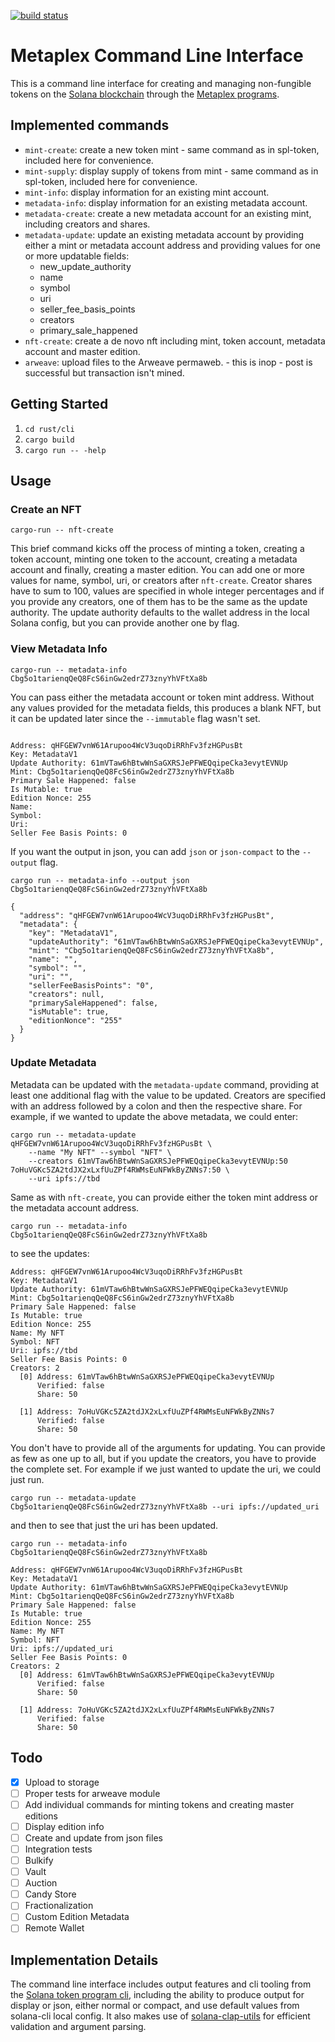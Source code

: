 [![build status](https://github.com/CalebEverett/metaplex-cli/actions/workflows/build.yml/badge.svg)](https://github.com/CalebEverett/metaplex-cli/actions/workflows/build.yml)


# Metaplex Command Line Interface

This is a command line interface for creating and managing non-fungible tokens on the [Solana blockchain](https://solana.com/) through the [Metaplex programs](https://metaplex.com/).

## Implemented commands

* `mint-create`: create a new token mint - same command as in spl-token, included here for convenience. 
* `mint-supply`: display supply of tokens from mint - same command as in spl-token, included here for convenience. 
* `mint-info`: display information for an existing mint account.
* `metadata-info`: display information for an existing metadata account.
* `metadata-create`: create a new metadata account for an existing mint, including creators and shares.
* `metadata-update`: update an existing metadata account by providing either a mint or metadata account address and providing values for one or more updatable fields:
    * new_update_authority
    * name
    * symbol
    * uri
    * seller_fee_basis_points
    * creators
    * primary_sale_happened
* `nft-create`: create a de novo nft including mint, token account, metadata account and master edition.
* `arweave`: upload files to the Arweave permaweb. - this is inop - post is successful but transaction isn't mined.

## Getting Started

1. `cd rust/cli`
2. `cargo build`
3. `cargo run -- -help`

## Usage

### Create an NFT

```
cargo-run -- nft-create
```

This brief command kicks off the process of minting a token, creating a token account, minting one token to the account, creating a metadata account and finally, creating a master edition. You can add one or more values for name, symbol, uri, or creators after `nft-create`. Creator shares have to sum to 100, values are specified in whole integer percentages and if you provide any creators, one of them has to be the same as the update authority. The update authority defaults to the wallet address in the local Solana config, but you can provide another one by flag.

### View Metadata Info

```
cargo-run -- metadata-info Cbg5o1tarienqQeQ8FcS6inGw2edrZ73znyYhVFtXa8b

```

 You can pass either the metadata account or token mint address. Without any values provided for the metadata fields, this produces a blank NFT, but it can be updated later since the `--immutable` flag wasn't set.

 ```

Address: qHFGEW7vnW61Arupoo4WcV3uqoDiRRhFv3fzHGPusBt
Key: MetadataV1
Update Authority: 61mVTaw6hBtwWnSaGXRSJePFWEQqipeCka3evytEVNUp
Mint: Cbg5o1tarienqQeQ8FcS6inGw2edrZ73znyYhVFtXa8b
Primary Sale Happened: false
Is Mutable: true
Edition Nonce: 255
Name:
Symbol:
Uri:
Seller Fee Basis Points: 0
```

If you want the output in json, you can add `json` or `json-compact` to the `--output` flag.


```
cargo run -- metadata-info --output json Cbg5o1tarienqQeQ8FcS6inGw2edrZ73znyYhVFtXa8b

```

```
{
  "address": "qHFGEW7vnW61Arupoo4WcV3uqoDiRRhFv3fzHGPusBt",
  "metadata": {
    "key": "MetadataV1",
    "updateAuthority": "61mVTaw6hBtwWnSaGXRSJePFWEQqipeCka3evytEVNUp",
    "mint": "Cbg5o1tarienqQeQ8FcS6inGw2edrZ73znyYhVFtXa8b",
    "name": "",
    "symbol": "",
    "uri": "",
    "sellerFeeBasisPoints": "0",
    "creators": null,
    "primarySaleHappened": false,
    "isMutable": true,
    "editionNonce": "255"
  }
}
```
### Update Metadata

Metadata can be updated with the `metadata-update` command, providing at least one additional flag with the value to be updated. Creators are specified with an address followed by a colon and then the respective share. For example, if we wanted to update the above metadata, we could enter:

```
cargo run -- metadata-update qHFGEW7vnW61Arupoo4WcV3uqoDiRRhFv3fzHGPusBt \
    --name "My NFT" --symbol "NFT" \
    --creators 61mVTaw6hBtwWnSaGXRSJePFWEQqipeCka3evytEVNUp:50 7oHuVGKc5ZA2tdJX2xLxfUuZPf4RWMsEuNFWkByZNNs7:50 \
    --uri ipfs://tbd
```

Same as with `nft-create`, you can provide either the token mint address or the metadata account address.


```
cargo run -- metadata-info Cbg5o1tarienqQeQ8FcS6inGw2edrZ73znyYhVFtXa8b
```

to see the updates:

```
Address: qHFGEW7vnW61Arupoo4WcV3uqoDiRRhFv3fzHGPusBt
Key: MetadataV1
Update Authority: 61mVTaw6hBtwWnSaGXRSJePFWEQqipeCka3evytEVNUp
Mint: Cbg5o1tarienqQeQ8FcS6inGw2edrZ73znyYhVFtXa8b
Primary Sale Happened: false
Is Mutable: true
Edition Nonce: 255
Name: My NFT
Symbol: NFT
Uri: ipfs://tbd
Seller Fee Basis Points: 0
Creators: 2
  [0] Address: 61mVTaw6hBtwWnSaGXRSJePFWEQqipeCka3evytEVNUp
      Verified: false
      Share: 50

  [1] Address: 7oHuVGKc5ZA2tdJX2xLxfUuZPf4RWMsEuNFWkByZNNs7
      Verified: false
      Share: 50
```

You don't have to provide all of the arguments for updating. You can provide as few as one up to all, but if you update the creators, you have to provide the complete set. For example if we just wanted to update the uri, we could just run.

```
cargo run -- metadata-update Cbg5o1tarienqQeQ8FcS6inGw2edrZ73znyYhVFtXa8b --uri ipfs://updated_uri
```

and then to see that just the uri has been updated.

```
cargo run -- metadata-info Cbg5o1tarienqQeQ8FcS6inGw2edrZ73znyYhVFtXa8b
```

```
Address: qHFGEW7vnW61Arupoo4WcV3uqoDiRRhFv3fzHGPusBt
Key: MetadataV1
Update Authority: 61mVTaw6hBtwWnSaGXRSJePFWEQqipeCka3evytEVNUp
Mint: Cbg5o1tarienqQeQ8FcS6inGw2edrZ73znyYhVFtXa8b
Primary Sale Happened: false
Is Mutable: true
Edition Nonce: 255
Name: My NFT
Symbol: NFT
Uri: ipfs://updated_uri
Seller Fee Basis Points: 0
Creators: 2
  [0] Address: 61mVTaw6hBtwWnSaGXRSJePFWEQqipeCka3evytEVNUp
      Verified: false
      Share: 50

  [1] Address: 7oHuVGKc5ZA2tdJX2xLxfUuZPf4RWMsEuNFWkByZNNs7
      Verified: false
      Share: 50
```

## Todo
- [x] Upload to storage
- [ ] Proper tests for arweave module
- [ ] Add individual commands for minting tokens and creating master editions
- [ ] Display edition info
- [ ] Create and update from json files
- [ ] Integration tests
- [ ] Bulkify
- [ ] Vault
- [ ] Auction
- [ ] Candy Store
- [ ] Fractionalization
- [ ] Custom Edition Metadata
- [ ] Remote Wallet

## Implementation Details

 The command line interface includes output features and cli tooling from the [Solana token program cli](https://github.com/solana-labs/solana-program-library/tree/master/token/cli/src), including the ability to produce output for display or json, either normal or compact, and use default values from solana-cli local config. It also makes use of [solana-clap-utils](https://github.com/solana-labs/solana/tree/master/clap-utils) for efficient validation and argument parsing.
